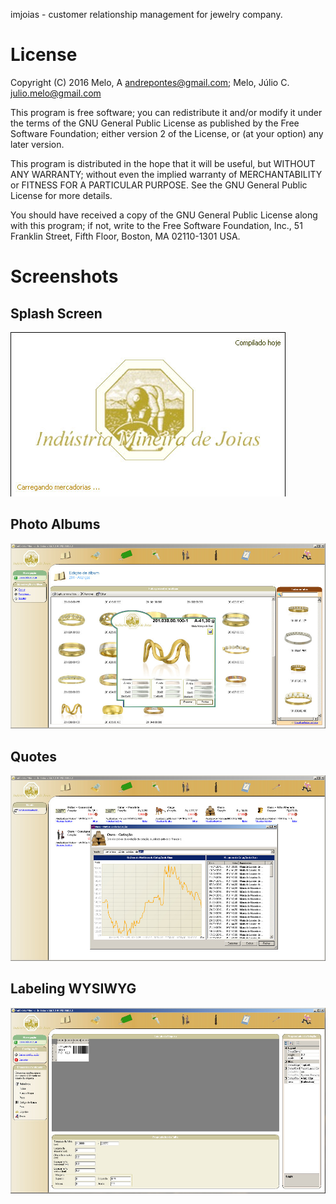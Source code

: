 imjoias - customer relationship management for jewelry company.
# License

Copyright (C) 2016  Melo, A andrepontes@gmail.com; Melo, Júlio C. julio.melo@gmail.com

This program is free software; you can redistribute it and/or modify
it under the terms of the GNU General Public License as published by
the Free Software Foundation; either version 2 of the License, or
(at your option) any later version.

This program is distributed in the hope that it will be useful,
but WITHOUT ANY WARRANTY; without even the implied warranty of
MERCHANTABILITY or FITNESS FOR A PARTICULAR PURPOSE.  See the
GNU General Public License for more details.

You should have received a copy of the GNU General Public License along
with this program; if not, write to the Free Software Foundation, Inc.,
51 Franklin Street, Fifth Floor, Boston, MA 02110-1301 USA.

# Screenshots

## Splash Screen

![Splash](https://raw.githubusercontent.com/andrepontesmelo/imjoias/screenshots/Telas/splash.jpg "Splash")

## Photo Albums

![Album](https://raw.githubusercontent.com/andrepontesmelo/imjoias/screenshots/Telas/album.jpg
 "Album")

## Quotes

![Quote](https://raw.githubusercontent.com/andrepontesmelo/imjoias/screenshots/Telas/cotacoes.jpg
 "Quote")

## Labeling WYSIWYG 

![Label](https://raw.githubusercontent.com/andrepontesmelo/imjoias/screenshots/Telas/etiqueta.jpg
 "Label")

